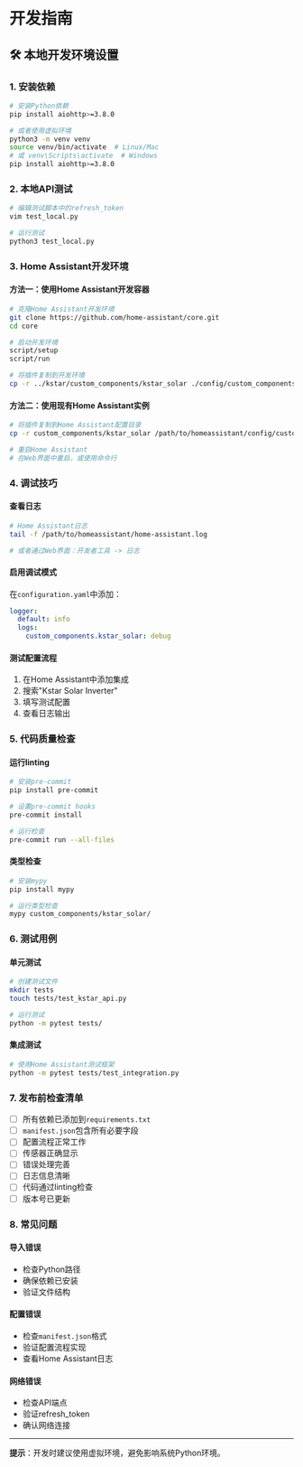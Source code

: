 # 开发指南

## 🛠️ 本地开发环境设置

### 1. 安装依赖
```bash
# 安装Python依赖
pip install aiohttp>=3.8.0

# 或者使用虚拟环境
python3 -m venv venv
source venv/bin/activate  # Linux/Mac
# 或 venv\Scripts\activate  # Windows
pip install aiohttp>=3.8.0
```

### 2. 本地API测试
```bash
# 编辑测试脚本中的refresh_token
vim test_local.py

# 运行测试
python3 test_local.py
```

### 3. Home Assistant开发环境

#### 方法一：使用Home Assistant开发容器
```bash
# 克隆Home Assistant开发环境
git clone https://github.com/home-assistant/core.git
cd core

# 启动开发环境
script/setup
script/run

# 将插件复制到开发环境
cp -r ../kstar/custom_components/kstar_solar ./config/custom_components/
```

#### 方法二：使用现有Home Assistant实例
```bash
# 将插件复制到Home Assistant配置目录
cp -r custom_components/kstar_solar /path/to/homeassistant/config/custom_components/

# 重启Home Assistant
# 在Web界面中重启，或使用命令行
```

### 4. 调试技巧

#### 查看日志
```bash
# Home Assistant日志
tail -f /path/to/homeassistant/home-assistant.log

# 或者通过Web界面：开发者工具 -> 日志
```

#### 启用调试模式
在`configuration.yaml`中添加：
```yaml
logger:
  default: info
  logs:
    custom_components.kstar_solar: debug
```

#### 测试配置流程
1. 在Home Assistant中添加集成
2. 搜索"Kstar Solar Inverter"
3. 填写测试配置
4. 查看日志输出

### 5. 代码质量检查

#### 运行linting
```bash
# 安装pre-commit
pip install pre-commit

# 设置pre-commit hooks
pre-commit install

# 运行检查
pre-commit run --all-files
```

#### 类型检查
```bash
# 安装mypy
pip install mypy

# 运行类型检查
mypy custom_components/kstar_solar/
```

### 6. 测试用例

#### 单元测试
```bash
# 创建测试文件
mkdir tests
touch tests/test_kstar_api.py

# 运行测试
python -m pytest tests/
```

#### 集成测试
```bash
# 使用Home Assistant测试框架
python -m pytest tests/test_integration.py
```

### 7. 发布前检查清单

- [ ] 所有依赖已添加到`requirements.txt`
- [ ] `manifest.json`包含所有必要字段
- [ ] 配置流程正常工作
- [ ] 传感器正确显示
- [ ] 错误处理完善
- [ ] 日志信息清晰
- [ ] 代码通过linting检查
- [ ] 版本号已更新

### 8. 常见问题

#### 导入错误
- 检查Python路径
- 确保依赖已安装
- 验证文件结构

#### 配置错误
- 检查`manifest.json`格式
- 验证配置流程实现
- 查看Home Assistant日志

#### 网络错误
- 检查API端点
- 验证refresh_token
- 确认网络连接

---

**提示**：开发时建议使用虚拟环境，避免影响系统Python环境。 